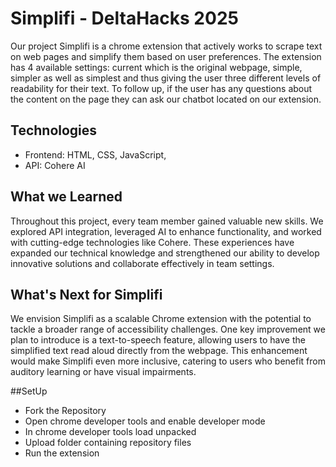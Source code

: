 # Simplifi - DeltaHacks 2025 
Our project Simplifi is a chrome extension that actively works to scrape text on web pages and simplify them based on user preferences. The extension has 4 available settings: current which is the original webpage, simple, simpler as well as simplest and thus giving the user three different levels of readability for their text. To follow up, if the user has any questions about the content on the page they can ask our chatbot located on our extension. 


## Technologies
- Frontend: HTML, CSS, JavaScript, 
- API: Cohere AI

## What we Learned
Throughout this project, every team member gained valuable new skills. We explored API integration, leveraged AI to enhance functionality, and worked with cutting-edge technologies like Cohere. These experiences have expanded our technical knowledge and strengthened our ability to develop innovative solutions and collaborate effectively in team settings. 

## What's Next for Simplifi 
We envision Simplifi as a scalable Chrome extension with the potential to tackle a broader range of accessibility challenges. One key improvement we plan to introduce is a text-to-speech feature, allowing users to have the simplified text read aloud directly from the webpage. This enhancement would make Simplifi even more inclusive, catering to users who benefit from auditory learning or have visual impairments.

##SetUp
- Fork the Repository
- Open chrome developer tools and enable developer mode 
- In chrome developer tools load unpacked
- Upload folder containing repository files
- Run the extension 
